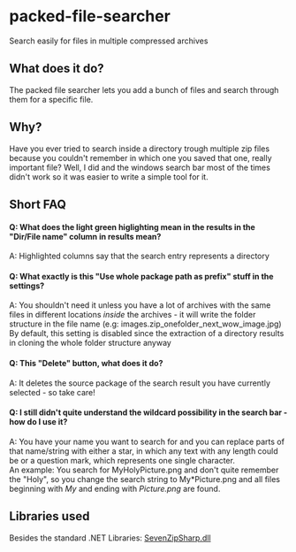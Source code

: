 # packed-file-searcher
Search easily for files in multiple compressed archives

## What does it do?
The packed file searcher lets you add a bunch of files and search through them for a specific file.

## Why?
Have you ever tried to search inside a directory trough multiple zip files because you couldn't remember in which one you saved that one, really important file?
Well, I did and the windows search bar most of the times didn't work so it was easier to write a simple tool for it.

## Short FAQ
#### Q: What does the light green higlighting mean in the results in the "Dir/File name" column in results mean?
A: Highlighted columns say that the search entry represents a directory
#### Q: What exactly is this "Use whole package path as prefix" stuff in the settings?
A: You shouldn't need it unless you have a lot of archives with the same files in different locations _inside_ the archives - it will write the folder structure in the file name (e.g: images.zip_onefolder_next_wow_image.jpg)  
By default, this setting is disabled since the extraction of a directory results in cloning the whole folder structure anyway
#### Q: This "Delete" button, what does it do?
A: It deletes the source package of the search result you have currently selected - so take care!  
#### Q: I still didn't quite understand the wildcard possibility in the search bar - how do I use it?
A: You have your name you want to search for and you can replace parts of that name/string with either a star, in which any text with any length could be or a question mark, which represents one single character.  
An example: You search for MyHolyPicture.png and don't quite remember the "Holy", so you change the search string to My*Picture.png and all files beginning with *My* and ending with *Picture.png* are found.

## Libraries used
Besides the standard .NET Libraries: [SevenZipSharp.dll](https://sevenzipsharp.codeplex.com/)